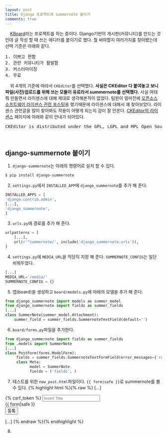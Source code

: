 ```yaml
---
layout: post
title: Django 프로젝트에 summernote 붙이기
comments: true
---
```

&nbsp;&nbsp;&nbsp; [KBoard](https://github.com/kboard/kboard)라는 프로젝트를 하는 중이다. Django기반의 게시판(커뮤니티)를 만드는 것인데 글 작성 할 때 쓰는 에디터를 붙이기로 했다. 뭘 써야할지 여러가지를 찾아봤는데 선택 기준은 아래와 같다.     
<pre>1. 이쁘고 편함
2. 관련 커뮤니티가 활발함
3. 커스터마이징
4. 무료</pre>

&nbsp;&nbsp;&nbsp; 위 4개의 기준에 따라서 `CKEditor`를 선택했다. **사실은 CKEditor 다 붙여놓고 보니 파일(사진)업로드를 위해 쓰는 모듈이 유료라서 summernote를 선택했다.** 사실 여태 뭐 만들면서 라이센스에 대해 제대로 생각해본적이 없었다. 팀원이 얼마전에 [오픈소스 소프트웨어 라이센스 관련 포스팅](http://guswnsxodlf.github.io/blog/develop/software-license)을 했기때문에 라이센스에 대해서 꽤 찾아보았다. 라이센스 관련글을 많이 찾아봐도 적용이 어떻게 되는지 감이 잘 안온다. [CKEditor의 라이센스](http://ckeditor.com/about/license) 페이지에 아래와 같이 안내가 되어있다.     
<pre>CKEditor is distributed under the GPL, LGPL and MPL Open Source licenses.</pre>       
<br/>

## **django-summernote 붙이기**

1. `django-summernote`는 아래의 명령어로 설치 할 수 있다.

```bash
$ pip install django-summernote
```

2. `settings.py`에서 `INSTALLED_APP`에 `django_summernote`를 추가 해 준다.

```python
INSTALLED_APPS = [
'django.contrib.admin',
[...],
'django_summernote',
]
```

3. `urls.py`에 경로를 추가 해 준다.

```python
urlpatterns = [
    [...],
    url(r'^summernote/', include('django_summernote.urls')),
]
```

4. `settings.py`에 `MEDIA_URL`을 적당히 지정 해 준다. `SUMMERNOTE_CONFIG`는 일단 비워두었다.

```python
[...]
MEDIA_URL='/media/'
SUMMERNOTE_CONFIG = {}
```

5. 앱(board)을 생성하고 `board/models.py`에 아래의 모델을 추가 해 준다.    

```python
from django_summernote import models as summer_model
from django_summernote import fields as summer_fields
[...]
class SummerNote(summer_model.Attachment):
    summer_field = summer_fields.SummernoteTextField(default='')
```

6. `board/forms.py`파일을 추가한다.

```python
from django_summernote import fields as summer_fields
from .models import SummerNote
[...]
class PostForm(forms.ModelForm):
     fields = summer_fields.SummernoteTextFormField(error_messages={'required':(u'데이터를 입력해주세요'),})
     class Meta:
           model = SummerNote
           fields = ('fields', )
```

7. 테스트를 위한 `new_post.html`파일이다. `{{ form|safe }}`로 summernote를 볼 수 있다.
{% highlight html %}{% raw %}
[...]
<form method="post" action="{% url 'board:post_list' board.id %}">
    {% csrf_token %}
    <input id="id_new_post_title" name="post_title_text" placeholder="Insert Title"/><br/>
    {{ form|safe }}
    <br/>
    <button type="submit">등록</button>
</form>
[...]
{% endraw %}{% endhighlight %}

8.
